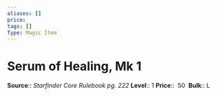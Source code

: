 ```yaml
---
aliases: []
price:  
tags: []
Type: Magic Item
---
```


# Serum of Healing, Mk 1

**Source**:: _Starfinder Core Rulebook pg. 222_
**Level**:: 1
**Price**::  50 
**Bulk**:: L
